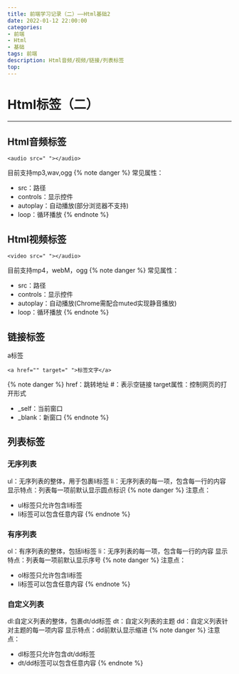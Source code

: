 ```yaml
---
title: 前端学习记录（二）——Html基础2
date: 2022-01-12 22:00:00
categories: 
- 前端
- Html
- 基础
tags: 前端
description: Html音频/视频/链接/列表标签
top:  
---
```

# Html标签（二）
---
## Html音频标签
```
<audio src=" "></audio>
```
目前支持mp3,wav,ogg
{% note danger %}
常见属性：  
- src：路径  
- controls：显示控件  
- autoplay：自动播放(部分浏览器不支持)
- loop：循环播放
{% endnote %}

## Html视频标签
```
<video src=" "></audio>
```
目前支持mp4，webM，ogg
{% note danger %}
常见属性：  
- src：路径  
- controls：显示控件  
- autoplay：自动播放(Chrome需配合muted实现静音播放)
- loop：循环播放
{% endnote %}

## 链接标签
a标签
```
<a href="" target=" ">标签文字</a>
```
{% note danger %}
href：跳转地址
\#：表示空链接
target属性：控制网页的打开形式  
- _self：当前窗口  
- _blank：新窗口
{% endnote %}

## 列表标签
### 无序列表
ul：无序列表的整体，用于包裹li标签
li：无序列表的每一项，包含每一行的内容
显示特点：列表每一项前默认显示圆点标识
{% note danger %}
注意点：  
- ul标签只允许包含li标签
- li标签可以包含任意内容
{% endnote %}

### 有序列表
ol：有序列表的整体，包括li标签
li：无序列表的每一项，包含每一行的内容
显示特点：列表每一项前默认显示序号
{% note danger %}
注意点：  
- ol标签只允许包含li标签
- li标签可以包含任意内容
{% endnote %}

### 自定义列表
dl:自定义列表的整体，包裹dt/dd标签
dt：自定义列表的主题
dd：自定义列表针对主题的每一项内容
显示特点：dd前默认显示缩进
{% note danger %}
注意点：
- dl标签只允许包含dt/dd标签
- dt/dd标签可以包含任意内容
{% endnote %}
